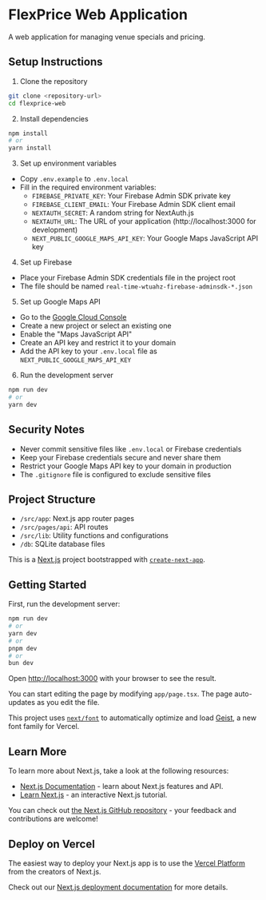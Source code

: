 # FlexPrice Web Application

A web application for managing venue specials and pricing.

## Setup Instructions

1. Clone the repository
```bash
git clone <repository-url>
cd flexprice-web
```

2. Install dependencies
```bash
npm install
# or
yarn install
```

3. Set up environment variables
- Copy `.env.example` to `.env.local`
- Fill in the required environment variables:
  - `FIREBASE_PRIVATE_KEY`: Your Firebase Admin SDK private key
  - `FIREBASE_CLIENT_EMAIL`: Your Firebase Admin SDK client email
  - `NEXTAUTH_SECRET`: A random string for NextAuth.js
  - `NEXTAUTH_URL`: The URL of your application (http://localhost:3000 for development)
  - `NEXT_PUBLIC_GOOGLE_MAPS_API_KEY`: Your Google Maps JavaScript API key

4. Set up Firebase
- Place your Firebase Admin SDK credentials file in the project root
- The file should be named `real-time-wtuahz-firebase-adminsdk-*.json`

5. Set up Google Maps API
- Go to the [Google Cloud Console](https://console.cloud.google.com/)
- Create a new project or select an existing one
- Enable the "Maps JavaScript API"
- Create an API key and restrict it to your domain
- Add the API key to your `.env.local` file as `NEXT_PUBLIC_GOOGLE_MAPS_API_KEY`

6. Run the development server
```bash
npm run dev
# or
yarn dev
```

## Security Notes

- Never commit sensitive files like `.env.local` or Firebase credentials
- Keep your Firebase credentials secure and never share them
- Restrict your Google Maps API key to your domain in production
- The `.gitignore` file is configured to exclude sensitive files

## Project Structure

- `/src/app`: Next.js app router pages
- `/src/pages/api`: API routes
- `/src/lib`: Utility functions and configurations
- `/db`: SQLite database files

This is a [Next.js](https://nextjs.org) project bootstrapped with [`create-next-app`](https://nextjs.org/docs/app/api-reference/cli/create-next-app).

## Getting Started

First, run the development server:

```bash
npm run dev
# or
yarn dev
# or
pnpm dev
# or
bun dev
```

Open [http://localhost:3000](http://localhost:3000) with your browser to see the result.

You can start editing the page by modifying `app/page.tsx`. The page auto-updates as you edit the file.

This project uses [`next/font`](https://nextjs.org/docs/app/building-your-application/optimizing/fonts) to automatically optimize and load [Geist](https://vercel.com/font), a new font family for Vercel.

## Learn More

To learn more about Next.js, take a look at the following resources:

- [Next.js Documentation](https://nextjs.org/docs) - learn about Next.js features and API.
- [Learn Next.js](https://nextjs.org/learn) - an interactive Next.js tutorial.

You can check out [the Next.js GitHub repository](https://github.com/vercel/next.js) - your feedback and contributions are welcome!

## Deploy on Vercel

The easiest way to deploy your Next.js app is to use the [Vercel Platform](https://vercel.com/new?utm_medium=default-template&filter=next.js&utm_source=create-next-app&utm_campaign=create-next-app-readme) from the creators of Next.js.

Check out our [Next.js deployment documentation](https://nextjs.org/docs/app/building-your-application/deploying) for more details.
